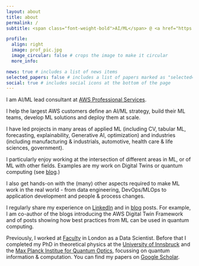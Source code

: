 ```yaml
---
layout: about
title: about
permalink: /
subtitle: <span class="font-weight-bold">AI/ML</span> @ <a href="https://aws.amazon.com/"> AWS </a> <span class="font-weight-bold"> • </span> PhD in Quantum Physics <span class="font-weight-bold"> • </span>  Previously <a href="https://faculty.ai/"> Faculty </a> / <a href="https://www.mpq.mpg.de/en"> MPQ </a>

profile:
  align: right
  image: prof_pic.jpg
  image_circular: false # crops the image to make it circular
  more_info:

news: true # includes a list of news items
selected_papers: false # includes a list of papers marked as "selected={true}"
social: true # includes social icons at the bottom of the page
---
```


I am AI/ML lead consultant at [AWS Professional Services](https://aws.amazon.com/professional-services/).

I help the largest AWS customers define an AI/ML strategy, build their ML teams, develop ML solutions and deploy them at scale.

I have led projects in many areas of applied ML (including CV, tabular ML, forecasting, explainability, Generative AI, optimization) and industries (including manufacturing & industrials, automotive, health care & life sciences, government).

I particularly enjoy working at the intersection of different areas in ML, or of ML with other fields. Examples are my work on Digital Twins or quantum computing (see [blog](/blog).)

I also get hands-on with the (many) other aspects required to make ML work in the real world - from data engineering, DevOps/MLOps to application development and people & process changes.

I regularly share my experience on [LinkedIn](https://www.linkedin.com/in/davidsauerwein/) and in [blog](/blog) posts. For example, I am co-author of the blogs introducing the AWS Digital Twin Framework and of posts showing how best practices from ML can be used in quantum computing.

Previously, I worked at [Faculty](https://faculty.ai/) in London as a Data Scientist. Before that I completed my PhD in theoretical physics at the [University of Innsbruck](https://www.uibk.ac.at/sp-physik/index.html.en) and the [Max Planck Institue for Quantum Optics](https://www.mpq.mpg.de/en), focussing on quantum information & computation. You can find my papers on [Google Scholar](https://scholar.google.com/citations?user=5yn1bREAAAAJ&hl=en).
